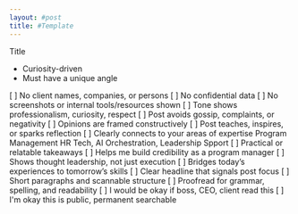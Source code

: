 ```yaml
---
layout: #post
title: #Template
---
```


Title
- Curiosity-driven
- Must have a unique angle






[ ] No client names, companies, or persons
[ ] No confidential data
[ ] No screenshots or internal tools/resources shown
[ ] Tone shows professionalism, curiosity, respect
[ ] Post avoids gossip, complaints, or negativity
[ ] Opinions are framed constructively
[ ] Post teaches, inspires, or sparks reflection
[ ] Clearly connects to your areas of expertise
       Program Management
       HR Tech,
       AI Orchestration,
       Leadership Spport
[ ] Practical or relatable takeaways
[ ] Helps me build credibility as a program manager
[ ] Shows thought leadership, not just execution
[ ] Bridges today’s experiences to tomorrow’s skills
[ ] Clear headline that signals post focus
[ ] Short paragraphs and scannable structure
[ ] Proofread for grammar, spelling, and readability
[ ] I would be okay if boss, CEO, client read this
[ ] I'm okay this is public, permanent searchable